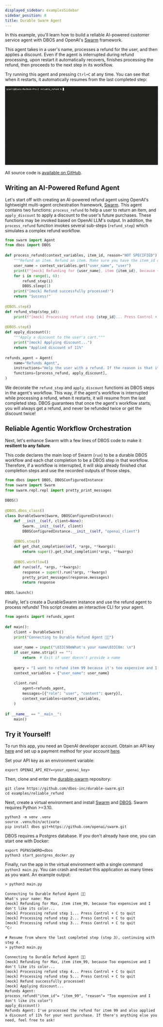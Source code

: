 ```yaml
---
displayed_sidebar: examplesSidebar
sidebar_position: 8
title: Durable Swarm Agent
---
```


In this example, you'll learn how to build a reliable AI-powered customer service agent with DBOS and OpenAI's [Swarm](https://github.com/openai/swarm/tree/main) framework.

This agent takes in a user's name, processes a refund for the user, and then applies a discount.
Even if the agent is interrupted during refund processing, upon restart it automatically recovers, finishes processing the refund, then proceeds to the next step in its workflow.

Try running this agent and pressing `Ctrl+C` at any time. You can see that when it restarts, it automatically resumes from the last completed step:

![Reliable Agent Demo](./assets/reliable_agent_demo.gif)

All source code is [available on GitHub](https://github.com/dbos-inc/durable-swarm/tree/main/examples/reliable_refund).


## Writing an AI-Powered Refund Agent

Let's start off with creating an AI-powered refund agent using OpenAI's lightweight multi-agent orchestration framework, [Swarm](https://github.com/openai/swarm/tree/main).
This agent contains two functions: `process_refund` to help a user to return an item, and `apply_discount` to apply a discount to the user's future purchases. These functions may be invoked based on OpenAI LLM's output. In addition, the `process_refund` function invokes several sub-steps (`refund_step`) which simulates a complex refund workflow.

```python showLineNumbers title="agents.py"
from swarm import Agent
from dbos import DBOS

def process_refund(context_variables, item_id, reason="NOT SPECIFIED"):
    """Refund an item. Refund an item. Make sure you have the item_id of the form item_... Ask for user confirmation before processing the refund."""
    user_name = context_variables.get("user_name", "user")
    print(f"[mock] Refunding for {user_name}, item {item_id}, because {reason}...")
    for i in range(1, 6):
        refund_step(i)
        DBOS.sleep(1)
    print("[mock] Refund successfully processed!")
    return "Success!"

@DBOS.step()
def refund_step(step_id):
    print(f"[mock] Processing refund step {step_id}... Press Control + C to quit")

@DBOS.step()
def apply_discount():
    """Apply a discount to the user's cart."""
    print("[mock] Applying discount...")
    return "Applied discount of 11%"

refunds_agent = Agent(
    name="Refunds Agent",
    instructions="Help the user with a refund. If the reason is that it was too expensive, offer the user a refund code. If they insist, then process the refund.",
    functions=[process_refund, apply_discount],
)
```

We decorate the `refund_step` and `apply_discount` functions as DBOS steps in the agent's workflow. This way, if the agent's workflow is interrupted while processing a refund, when it restarts, it will resume from the last completed step.
DBOS guarantees that once the agent's workflow starts, you will always get a refund, and never be refunded twice or get the discount twice!


## Reliable Agentic Workflow Orchestration

Next, let's enhance Swarm with a few lines of DBOS code to make it **resilient to any failure**.

This code declares the main loop of Swarm (`run`) to be a durable DBOS workflow and each chat completion to be a DBOS step in that workflow.
Therefore, if a workflow is interrupted, it will skip already finished chat completion steps and use the recorded outputs of those steps.

```python showLineNumbers title="main.py"
from dbos import DBOS, DBOSConfiguredInstance
from swarm import Swarm
from swarm.repl.repl import pretty_print_messages

DBOS()

@DBOS.dbos_class()
class DurableSwarm(Swarm, DBOSConfiguredInstance):
    def __init__(self, client=None):
        Swarm.__init__(self, client)
        DBOSConfiguredInstance.__init__(self, "openai_client")

    @DBOS.step()
    def get_chat_completion(self, *args, **kwargs):
        return super().get_chat_completion(*args, **kwargs)

    @DBOS.workflow()
    def run(self, *args, **kwargs):
        response = super().run(*args, **kwargs)
        pretty_print_messages(response.messages)
        return response

DBOS.launch()
```

Finally, let's create a DurableSwarm instance and use the refund agent to process refunds!
This script creates an interactive CLI for your agent.

```python showLineNumbers title="main.py"
from agents import refunds_agent

def main():
    client = DurableSwarm()
    print("Connecting to Durable Refund Agent 💪🐝")

    user_name = input("\033[90mWhat's your name\033[0m: \n")
    if user_name.strip() == "":
        return  # Exit if user doesn't provide a name

    query = "I want to refund item 99 because it's too expensive and I don't like its color! I want to proceed with the refund and also get a discount for my next purchase!"
    context_variables = {"user_name": user_name}

    client.run(
        agent=refunds_agent,
        messages=[{"role": "user", "content": query}],
        context_variables=context_variables,
    )

if __name__ == "__main__":
    main()
```

## Try it Yourself!

To run this app, you need an OpenAI developer account.
Obtain an API key [here](https://platform.openai.com/api-keys) and set up a payment method for your account [here](https://platform.openai.com/account/billing/overview).

Set your API key as an environment variable:

```shell
export OPENAI_API_KEY=<your_openai_key>
```

Then, clone and enter the [durable-swarm](https://github.com/dbos-inc/dbos-demo-apps) repository:

```shell
git clone https://github.com/dbos-inc/durable-swarm.git
cd examples/reliable_refund
```

Next, create a virtual environment and install [Swarm](https://github.com/openai/swarm/tree/main) and [DBOS](https://github.com/dbos-inc/dbos-transact-py). Swarm requires Python >=3.10.

```shell
python3 -m venv .venv
source .venv/bin/activate
pip install dbos git+https://github.com/openai/swarm.git
```

DBOS requires a Postgres database.
If you don't already have one, you can start one with Docker:

```shell
export PGPASSWORD=dbos
python3 start_postgres_docker.py
```

Finally, run the app in the virtual environment with a single command `python3 main.py`.
You can crash and restart this application as many times as you want. An example output:

```shell
> python3 main.py

Connecting to Durable Refund Agent 💪🐝
What's your name: Max
[mock] Refunding for Max, item item_99, because Too expensive and I don't like its color...
[mock] Processing refund step 1... Press Control + C to quit
[mock] Processing refund step 2... Press Control + C to quit
[mock] Processing refund step 3... Press Control + C to quit
^C⏎

# Resume from where the last completed step (step 3), continuing with step 4.
> python3 main.py

Connecting to Durable Refund Agent 💪🐝
[mock] Refunding for Max, item item_99, because Too expensive and I don't like its color...
[mock] Processing refund step 4... Press Control + C to quit
[mock] Processing refund step 5... Press Control + C to quit
[mock] Refund successfully processed!
[mock] Applying discount...
Refunds Agent:
process_refund("item_id"= "item_99", "reason"= "Too expensive and I don't like its color")
apply_discount()
Refunds Agent: I've processed the refund for item 99 and also applied a discount of 11% for your next purchase. If there's anything else you need, feel free to ask!
```